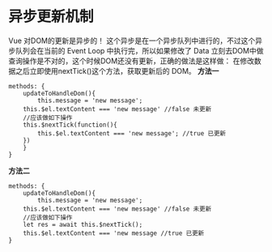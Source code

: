 # 异步更新机制
Vue 对DOM的更新是异步的！ 这个异步是在一个异步队列中进行的，不过这个异步队列会在当前的 Event Loop 中执行完，所以如果修改了 Data 立刻去DOM中做查询操作是不对的，这个时候DOM还没有更新，正确的做法是这样做：
在修改数据之后立即使用nextTick()这个方法，获取更新后的 DOM。
**方法一**
```
methods: {
    updateToHandleDom(){
        this.message = 'new message';
    this.$el.textContent === 'new message' //false 未更新
    //应该做如下操作
    this.$nextTick(function(){
        this.$el.textContent === 'new message'; //true 已更新
    })
    }
}
```


**方法二**
```
methods: {
    updateToHandleDom(){
        this.message = 'new message';
    this.$el.textContent === 'new message' //false 未更新
    //应该做如下操作
    let res = await this.$nextTick();
    this.$el.textContent === 'new message //true 已更新
}
```
